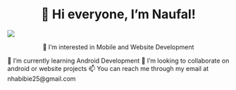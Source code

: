 <h1 align="center">👋 Hi everyone, I’m Naufal! </h1>

<img src="http://www.technoir.nl/post/37556943718/december2012-akira">

<p style="text-align:center"> 👀 I’m interested in Mobile and Website Development </p>
🌱 I’m currently learning Android Development
💞️ I’m looking to collaborate on android or website projects
📫 You can reach me through my email at nhabibie25@gmail.com

<!---
naufalrif/naufalrif is a ✨ special ✨ repository because its `README.md` (this file) appears on your GitHub profile.
You can click the Preview link to take a look at your changes.
--->
